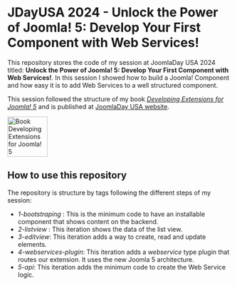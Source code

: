 # JDayUSA 2024 - Unlock the Power of Joomla! 5: Develop Your First Component with Web Services!

This repository stores the code of my session at JoomlaDay USA 2024 titled: **Unlock the Power of Joomla! 5: Develop Your First Component with Web Services!**.
In this session I showed how to build a Joomla! Component and how easy it is to add Web Services to a well structured component.

This session followed the structure of my book *[Developing Extensions for Joomla! 5](https://developingextensionsforjoomla5.com/?utm_source=gh-jdu24)* and is published at [JoomlaDay USA website](https://jdayusa.com/sessions/sessions-2024/session-2024/april-12-24/slot-2024-04-12-7/unlock-the-power-of-joomla-5-develop-your-first-component-with-web-services).

<a href="https://developingextensionsforjoomla5.com/"><img alt="Book Developing Extensions for Joomla! 5" src="https://developingextensionsforjoomla5.com/images/cover.webp" align="center" width="90" ></a>


## How to use this repository

The repository is structure by tags following the different steps of my session:

- *1-bootstraping* : This is the minimum code to have an installable component that shows content on the backend.
- *2-listview* : This iteration shows the data of the list view.
- *3-editview*: This iteration adds a way to create, read and update elements.
- *4-webservices-plugin*: This iteration adds a *webservice* type plugin that routes our extension. It uses the new Joomla 5 architecture. 
- *5-api*: This iteration adds the minimum code to create the Web Service logic.
